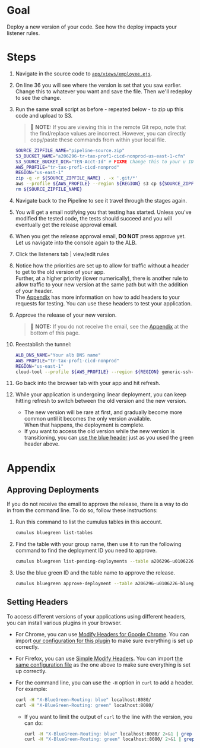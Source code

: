 # Goal
Deploy a new version of your code.  See how the deploy impacts your listener rules.

# Steps
1. Navigate in the source code to [`app/views/employee.ejs`](../app/views/employee.ejs#L36).
1. On line 36 you will see where the version is set that you saw earlier.  Change this to whatever you want and save the file.  Then we'll redeploy to see the change.
1. Run the same small script as before - repeated below - to zip up this code and upload to S3.  
    > :pushpin: **NOTE:** If you are viewing this in the remote Git repo, note that the find/replace values are incorrect.  However, you can directly copy/paste these commands from within your local file.
    ```sh
    SOURCE_ZIPFILE_NAME="pipeline-source.zip"
    S3_BUCKET_NAME="a206296-tr-tax-prof1-cicd-nonprod-us-east-1-cfn"
    S3_SOURCE_BUCKET_DIR="TEN-Acct-Id" # FIXME Change this to your u ID (e.x. u0106226)
    AWS_PROFILE="tr-tax-prof1-cicd-nonprod"
    REGION="us-east-1"
    zip -q -r ${SOURCE_ZIPFILE_NAME} . -x '.git/*'
    aws --profile ${AWS_PROFILE} --region ${REGION} s3 cp ${SOURCE_ZIPFILE_NAME} s3://${S3_BUCKET_NAME}/${S3_SOURCE_BUCKET_DIR}/
    rm ${SOURCE_ZIPFILE_NAME}
    ```

1. Navigate back to the Pipeline to see it travel through the stages again.
1. You will get a email notifying you that testing has started. Unless you've modified the tested code,
    the tests should succeed and you will eventually get the release approval email.
1. When you get the release approval email, **DO NOT** press approve yet.  Let us navigate into the console again to the ALB.
1. Click the listeners tab | view/edit rules
1. Notice how the priorities are set up to allow for traffic without a header to get to the old version of your app.  
    Further, at a higher priority (lower numerically), there is another rule to allow traffic to your new version at the same path but with the addition of your header.  
    The [Appendix](#setting-headers) has more information on how to add headers to your requests for testing. You can use these headers to test your application.
1. Approve the release of your new version.  
    > :pushpin: **NOTE:** If you do not receive the email, see the [Appendix](#approving-deployments) at the bottom of this page.

1. Reestablish the tunnel:
    ```sh
    ALB_DNS_NAME="Your alb DNS name"
    AWS_PROFILE="tr-tax-prof1-cicd-nonprod"
    REGION="us-east-1"
    cloud-tool --profile ${AWS_PROFILE} --region ${REGION} generic-ssh-tunnel -c ${ALB_DNS_NAME} -q 80 -r 8080
    ```
1. Go back into the browser tab with your app and hit refresh.  
1. While your application is undergoing linear deployment, you can keep hitting refresh to switch between the old version and the new version.  
    - The new version will be rare at first, and gradually become more common until it becomes the only version available.  
    When that happens, the deployment is complete.
    - If you want to access the old version while the new version is transitioning, you can [use the blue header](#setting-headers) just as you used the green header above.


# Appendix

## Approving Deployments
If you do not receive the email to approve the release, there is a way to do in from the command line.  To do so, follow these instructions:
1. Run this command to list the cumulus tables in this account.
    ```sh
    cumulus bluegreen list-tables
    ```

1. Find the table with your group name, then use it to run the following command to find the deployment ID you need to approve.
    ```sh
    cumulus bluegreen list-pending-deployments --table a206296-u0106226-bluegreen-deployer-table-nonprod-v1
    ```

3. Use the blue green ID and the table name to approve the release.
    ```sh
    cumulus bluegreen approve-deployment --table a206296-u0106226-bluegreen-deployer-table-nonprod-v1 --id fc15314b-d2ac-452e-bbdf-322b65a6672e --go
    ```

## Setting Headers
To access different versions of your applications using different headers, you can install various plugins in your browser.
- For Chrome, you can use [Modify Headers for Google Chrome](https://chrome.google.com/webstore/detail/modify-headers-for-google/innpjfdalfhpcoinfnehdnbkglpmogdi).
    You can import [our configuration for this plugin](./extra/headers_plugin_export.json) to make sure everything is set up correctly.
- For Firefox, you can use [Simple Modify Headers](https://addons.mozilla.org/en-CA/firefox/addon/simple-modify-header/).
    You can import [the same configuration file](./extra/headers_plugin_export.json) as the one above to make sure everything is set up correctly.
- For the command line, you can use the `-H` option in `curl` to add a header. For example:
    ```sh
    curl -H "X-BlueGreen-Routing: blue" localhost:8080/
    curl -H "X-BlueGreen-Routing: green" localhost:8080/
    ```

    - If you want to limit the output of `curl` to the line with the version, you can do:
        ```sh
        curl -H "X-BlueGreen-Routing: blue" localhost:8080/ 2>&1 | grep -i version
        curl -H "X-BlueGreen-Routing: green" localhost:8080/ 2>&1 | grep -i version
        ```

